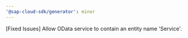 ```yaml
---
'@sap-cloud-sdk/generator': minor
---
```


[Fixed Issues] Allow OData service to contain an entity name 'Service'.
